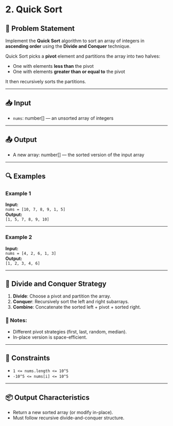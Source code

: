 # 2. Quick Sort

## 🧩 Problem Statement

Implement the **Quick Sort** algorithm to sort an array of integers in **ascending order** using the **Divide and Conquer** technique.

Quick Sort picks a **pivot** element and partitions the array into two halves:

-   One with elements **less than** the pivot
-   One with elements **greater than or equal to** the pivot

It then recursively sorts the partitions.

---

## 📥 Input

-   `nums`: number[] — an unsorted array of integers

---

## 📤 Output

-   A new array: number[] — the sorted version of the input array

---

## 🔍 Examples

### Example 1

**Input:**  
`nums = [10, 7, 8, 9, 1, 5]`  
**Output:**  
`[1, 5, 7, 8, 9, 10]`

---

### Example 2

**Input:**  
`nums = [4, 2, 6, 1, 3]`  
**Output:**  
`[1, 2, 3, 4, 6]`

---

## 🧠 Divide and Conquer Strategy

1. **Divide**: Choose a pivot and partition the array.
2. **Conquer**: Recursively sort the left and right subarrays.
3. **Combine**: Concatenate the sorted left + pivot + sorted right.

### 🔑 Notes:

-   Different pivot strategies (first, last, random, median).
-   In-place version is space-efficient.

---

## 🔧 Constraints

-   `1 <= nums.length <= 10^5`
-   `-10^5 <= nums[i] <= 10^5`

---

## 📦 Output Characteristics

-   Return a new sorted array (or modify in-place).
-   Must follow recursive divide-and-conquer structure.
